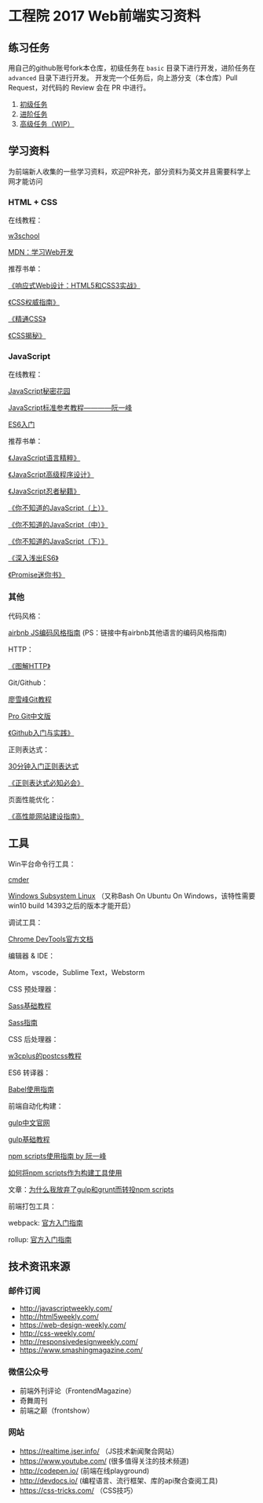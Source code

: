 # 工程院 2017 Web前端实习资料

## 练习任务

用自己的github账号fork本仓库，初级任务在 `basic` 目录下进行开发，进阶任务在 `advanced` 目录下进行开发。
开发完一个任务后，向上游分支（本仓库）Pull Request，对代码的 Review 会在 PR 中进行。

1. [初级任务](./basic/readme.md)
2. [进阶任务](./advanced/readme.md)
3. [高级任务（WIP）](./senior/readme.md)

## 学习资料

为前端新人收集的一些学习资料，欢迎PR补充，部分资料为英文并且需要科学上网才能访问

### HTML + CSS

在线教程：

[w3school](http://www.w3school.com.cn/)

[MDN：学习Web开发](https://developer.mozilla.org/zh-CN/docs/learn)

推荐书单：

[《响应式Web设计：HTML5和CSS3实战》](http://www.ituring.com.cn/book/1817)

[《CSS权威指南》](https://book.douban.com/subject/2308234/)

[《精通CSS》](https://book.douban.com/subject/4736167/)

[《CSS揭秘》](http://www.ituring.com.cn/book/1695)

### JavaScript

在线教程：

[JavaScript秘密花园](https://bonsaiden.github.io/JavaScript-Garden/zh/)

[JavaScript标准参考教程————阮一峰](http://javascript.ruanyifeng.com/)

[ES6入门](http://es6.ruanyifeng.com/)

推荐书单：

[《JavaScript语言精粹》](https://book.douban.com/subject/3590768/)

[《JavaScript高级程序设计》](http://www.ituring.com.cn/book/946)

[《JavaScript忍者秘籍》](http://www.epubit.com.cn/book/details/4011)

[《你不知道的JavaScript（上）》](http://www.ituring.com.cn/book/1488)

[《你不知道的JavaScript（中）》](http://www.ituring.com.cn/book/1563)

[《你不知道的JavaScript（下）》](http://www.ituring.com.cn/book/1666)

[《深入浅出ES6》](http://www.infoq.com/cn/minibooks/ES6-in-Depth?)

[《Promise迷你书》](http://liubin.org/promises-book/)

### 其他

代码风格：

[airbnb JS编码风格指南](https://github.com/airbnb/javascript)
(PS：链接中有airbnb其他语言的编码风格指南)

HTTP：

[《图解HTTP》](https://book.douban.com/subject/25863515/)

Git/Github：

[廖雪峰Git教程](http://www.liaoxuefeng.com/wiki/0013739516305929606dd18361248578c67b8067c8c017b000)

[Pro Git中文版](https://git-scm.com/book/zh/v2)

[《Github入门与实践》](http://www.ituring.com.cn/book/1581)

正则表达式：

[30分钟入门正则表达式](http://deerchao.net/tutorials/regex/regex.htm)

[《正则表达式必知必会》](http://www.ituring.com.cn/book/1585)

页面性能优化：

[《高性能网站建设指南》](https://book.douban.com/subject/26411563/)

## 工具

Win平台命令行工具：

[cmder](http://cmder.net/)

[Windows Subsystem Linux](https://msdn.microsoft.com/commandline/wsl/about) （又称Bash On Ubuntu On Windows，该特性需要win10 build 14393之后的版本才能开启）

调试工具：

[Chrome DevTools官方文档](https://developers.google.com/web/tools/chrome-devtools/)

编辑器 & IDE：

Atom，vscode，Sublime Text，Webstorm

CSS 预处理器：

[Sass基础教程](https://www.w3cplus.com/sassguide/)

[Sass指南](https://sass-guidelin.es/zh/#sass)

CSS 后处理器：

[w3cplus的postcss教程](https://www.w3cplus.com/blog/tags/516.html)

ES6 转译器：

[Babel使用指南](http://guoyongfeng.github.io/idoc/html/React%E8%AF%BE%E7%A8%8B%E4%B8%93%E9%A2%98/Babel%E4%BD%BF%E7%94%A8%E6%8C%87%E5%8D%97.html)

前端自动化构建：

[gulp中文官网](http://www.gulpjs.com.cn/)

[gulp基础教程](https://github.com/nimojs/gulp-book)

[npm scripts使用指南 by 阮一峰](http://www.ruanyifeng.com/blog/2016/10/npm_scripts.html)

[如何将npm scripts作为构建工具使用](http://bubkoo.com/2016/03/18/how-to-use-npm-as-a-build-tool/)

文章：[为什么我放弃了gulp和grunt而转投npm scripts](https://medium.freecodecamp.com/why-i-left-gulp-and-grunt-for-npm-scripts-3d6853dd22b8#.274aycdax)

前端打包工具：

webpack: [官方入门指南](https://webpack.js.org/guides/)

rollup: [官方入门指南](http://rollupjs.org/guide/)

## 技术资讯来源

### 邮件订阅

- http://javascriptweekly.com/
- http://html5weekly.com/
- https://web-design-weekly.com/
- http://css-weekly.com/
- http://responsivedesignweekly.com/
- https://www.smashingmagazine.com/

### 微信公众号

- 前端外刊评论（FrontendMagazine）
- 奇舞周刊
- 前端之巅（frontshow）

### 网站

- https://realtime.jser.info/ （JS技术新闻聚合网站）
- https://www.youtube.com/ (很多值得关注的技术频道)
- http://codepen.io/ (前端在线playground)
- http://devdocs.io/ (编程语言、流行框架、库的api聚合查阅工具)
- https://css-tricks.com/ （CSS技巧）
